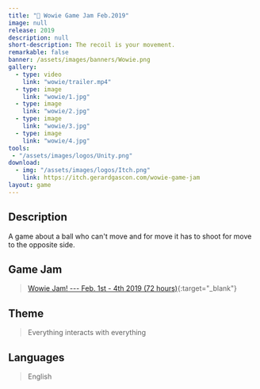 ```yaml
---
title: "👹 Wowie Game Jam Feb.2019"
image: null
release: 2019
description: null
short-description: The recoil is your movement.
remarkable: false
banner: /assets/images/banners/Wowie.png
gallery:
  - type: video
    link: "wowie/trailer.mp4"
  - type: image
    link: "wowie/1.jpg"
  - type: image
    link: "wowie/2.jpg"
  - type: image
    link: "wowie/3.jpg"
  - type: image
    link: "wowie/4.jpg"
tools:
 - "/assets/images/logos/Unity.png"
download:
  - img: "/assets/images/logos/Itch.png"
    link: https://itch.gerardgascon.com/wowie-game-jam
layout: game
---
```


## Description

A game about a ball who can't move and for move it has to shoot for move to the opposite side.

## Game Jam

> [Wowie Jam! --- Feb. 1st - 4th 2019 (72 hours)](https://itch.io/jam/wowie-jam/){:target="_blank"}

## Theme

> Everything interacts with everything

## Languages

> English
